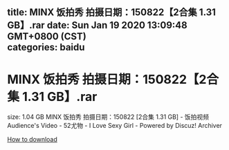 
title: MINX 饭拍秀 拍摄日期：150822【2合集 1.31 GB】.rar
date: Sun Jan 19 2020 13:09:48 GMT+0800 (CST)    
categories: baidu
---

# MINX 饭拍秀 拍摄日期：150822【2合集 1.31 GB】.rar
size: 1.04 GB
 MINX 饭拍秀 拍摄日期：150822 [2合集 1.31 GB] - 饭拍视频 Audience's Video - 52尤物 - I Love Sexy Girl - Powered by Discuz! Archiver
 

[How to download](https://bpcam.bemobtrk.com/go/2ceec3aa-1ca2-46d6-b9ff-aaa5c184517c?jno=43)